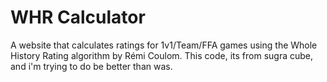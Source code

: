 # WHR Calculator

A website that calculates ratings for 1v1/Team/FFA games using the Whole History Rating algorithm by Rémi Coulom.
This code, its from sugra cube, and i'm trying to do be better than was.
